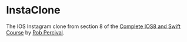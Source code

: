 # InstaClone

The IOS Instagram clone from section 8 of the
[Complete IOS8 and Swift Course](https://www.udemy.com/complete-ios-developer-course/)
by [Rob Percival](www.robpercival.co.uk).

